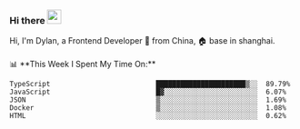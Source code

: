 ### Hi there <img src="https://media.giphy.com/media/hvRJCLFzcasrR4ia7z/giphy.gif" width="25px">

<!-- ![visitors](https://visitor-badge.glitch.me/badge?page_id=dislfyer.dislfyer) --!>

Hi, I'm Dylan, a Frontend Developer 🚀 from China, 🏠 base in shanghai.
<br/>
<br/>

📊 **This Week I Spent My Time On:**


<!--START_SECTION:waka-->

```text
TypeScript                          ██████████████████████▒░░  89.79%
JavaScript                          █▓░░░░░░░░░░░░░░░░░░░░░░░  6.07%
JSON                                ▒░░░░░░░░░░░░░░░░░░░░░░░░  1.69%
Docker                              ▒░░░░░░░░░░░░░░░░░░░░░░░░  1.08%
HTML                                ░░░░░░░░░░░░░░░░░░░░░░░░░  0.62%
```

<!--END_SECTION:waka-->

<!--
**About Me:**
 -->
